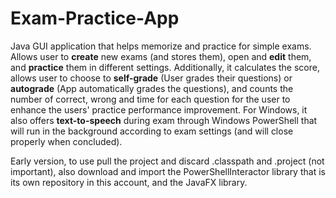 # Exam-Practice-App
Java GUI application that helps memorize and practice for simple exams. Allows user to **create** new exams (and stores them), open and **edit** them, and **practice** them in different settings. Additionally, it calculates the score, allows user to choose to **self-grade** (User grades their questions) or **autograde** (App automatically grades the questions), and counts the number of correct, wrong and time for each question for the user to enhance the users' practice performance improvement. For Windows, it also offers **text-to-speech** during exam through Windows PowerShell that will run in the background according to exam settings (and will close properly when concluded).

Early version, to use pull the project and discard .classpath and .project (not important), also download and import the PowerShellInteractor library that is its own repository in this account, and the JavaFX library.
